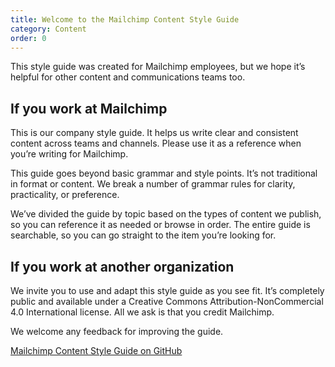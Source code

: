 ```yaml
---
title: Welcome to the Mailchimp Content Style Guide
category: Content
order: 0
---
```


This style guide was created for Mailchimp employees, but we hope it’s helpful for other content and communications teams too.

## If you work at Mailchimp

This is our company style guide. It helps us write clear and consistent content across teams and channels. Please use it as a reference when you’re writing for Mailchimp.

This guide goes beyond basic grammar and style points. It’s not traditional in format or content. We break a number of grammar rules for clarity, practicality, or preference.

We’ve divided the guide by topic based on the types of content we publish, so you can reference it as needed or browse in order. The entire guide is searchable, so you can go straight to the item you’re looking for.

## If you work at another organization

We invite you to use and adapt this style guide as you see fit. It’s completely public and available under a Creative Commons Attribution-NonCommercial 4.0 International license. All we ask is that you credit Mailchimp.

We welcome any feedback for improving the guide.

[Mailchimp Content Style Guide on GitHub](https://github.com/mailchimp/content-style-guide)
